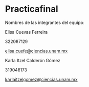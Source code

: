 # Practicafinal
Nombres de las integrantes del equipo:

Elisa Cuevas Ferreira

322087129

elisa.cuefe@ciencias.unam.mx

Karla Itzel Calderón Gómez

319048173

karlaitzelgomez@ciencias.unam.mx
